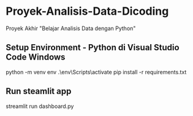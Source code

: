 # Proyek-Analisis-Data-Dicoding
Proyek Akhir "Belajar Analisis Data dengan Python"

## Setup Environment - Python di Visual Studio Code Windows
python -m venv env
.\env\Scripts\activate
pip install -r requirements.txt

## Run steamlit app
streamlit run dashboard.py
